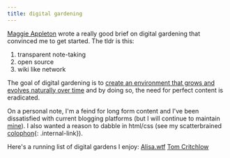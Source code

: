 ```yaml
---
title: digital gardening
---
```


[Maggie Appleton](https://maggieappleton.com/garden-history) wrote a really good brief on digital gardening that convinced me to get started. The tldr is this:

1. transparent note-taking 
2. open source 
3. wiki like network

The goal of digital gardening is to [create an environment that grows and evolves naturally over time](https://tomcritchlow.com/2018/10/10/of-gardens-and-wikis/) and by doing so, the need for perfect content is eradicated.

On a personal note, I'm a feind for long form content and I've been dissatisfied with current blogging platforms (but I will continue to maintain [mine](https://geminiworms.weebly.com)). I also wanted a reason to dabble in html/css (see my scatterbrained [colophon](/colophon){: .internal-link}). 

Here's a running list of digital gardens I enjoy:
[Alisa.wtf](alisa.wtf)
[Tom Critchlow](https://tomcritchlow.com/wiki/)
